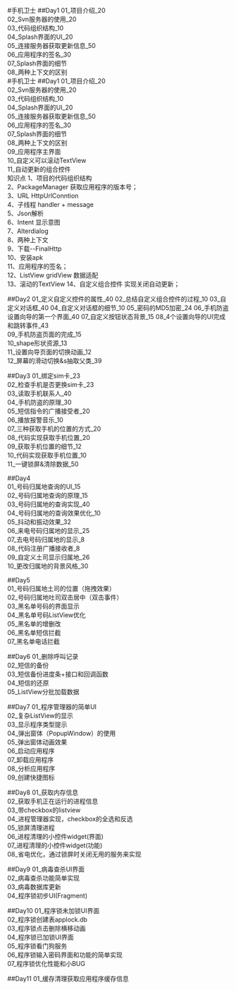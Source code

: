 #手机卫士
##Day1
01_项目介绍_20  
02_Svn服务器的使用_20  
03_代码组织结构_10  
04_Splash界面的UI_20  
05_连接服务器获取更新信息_50  
06_应用程序的签名_30  
07_Splash界面的细节  
08_两种上下文的区别  
#手机卫士
##Day1
01_项目介绍_20  
02_Svn服务器的使用_20  
03_代码组织结构_10  
04_Splash界面的UI_20  
05_连接服务器获取更新信息_50  
06_应用程序的签名_30  
07_Splash界面的细节  
08_两种上下文的区别  
09_应用程序主界面  
10_自定义可以滚动TextView  
11_自动更新的组合控件  
知识点
1、项目的代码组织结构  
2、PackageManager 获取应用程序的版本号；  
3、URL HttpUrlConntion  
4、子线程 handler + message  
5、Json解析  
6、Intent  显示意图  
7、Alterdialog  
8、两种上下文  
9、下载--FinalHttp  
10、安装apk  
11、应用程序的签名；  
12、ListView gridView 数据适配   
13、滚动的TextView 
14、自定义组合控件 实现关闭自动更新； 

##Day2
01_定义自定义控件的属性_40
02_总结自定义组合控件的过程_10
03_自定义对话框_40
04_自定义对话框的细节_10
05_密码的MD5加密_24
06_手机防盗设置向导的第一个界面_40
07_自定义按钮状态背景_15
08_4个设置向导的UI完成和跳转事件_43  
09_手机防盗页面的完成_15  
10_shape形状资源_13  
11_设置向导页面的切换动画_12  
12_屏幕的滑动切换&s抽取父类_39  

##Day3
01_绑定sim卡_23  
02_检查手机是否更换sim卡_23  
03_读取手机联系人_40   
04_手机防盗的原理_30  
05_短信指令的广播接受者_20  
06_播放报警音乐_10  
07_三种获取手机的位置的方式_20  
08_代码实现获取手机位置_20  
09_获取手机位置的细节_12  
10_代码实现获取手机位置_10  
11_一键锁屏&清除数据_50  

##Day4  
01_号码归属地查询的UI_15  
02_号码归属地查询的原理_15  
03_号码归属地的查询实现_40  
04_号码归属地的查询效果优化_10  
05_抖动和振动效果_32  
06_来电号码归属地的显示_25  
07_去电号码归属地的显示_8  
08_代码注册广播接收者_8  
09_自定义土司显示归属地_26  
10_更改归属地的背景风格_30  
  
##Day5  
01_号码归属地土司的位置（拖拽效果）    
02_号码归属地吐司双击居中（双击事件）  
03_黑名单号码的界面显示  
04_黑名单号码ListView优化  
05_黑名单的增删改  
06_黑名单短信拦截  
07_黑名单电话拦截  

##Day6
01_删除呼叫记录  
02_短信的备份  
03_短信备份进度条+接口和回调函数  
04_短信的还原  
05_ListView分批加载数据  

##Day7
01_程序管理器的简单UI  
02_复杂ListView的显示  
03_显示程序类型提示  
04_弹出窗体（PopupWindow）的使用  
05_弹出窗体动画效果  
06_启动应用程序  
07_卸载应用程序  
08_分析应用程序  
09_创建快捷图标  

##Day8
01_获取内存信息  
02_获取手机正在运行的进程信息  
03_带checkbox的listview  
04_进程管理器实现，checkbox的全选和反选   
05_锁屏清理进程  
06_进程清理的小控件widget(界面)  
07_进程清理的小控件widget(功能)  
08_省电优化，通过锁屏时关闭无用的服务来实现  

##Day9
01_病毒查杀UI界面  
02_病毒查杀功能简单实现  
03_病毒数据库更新  
04_程序锁初步UI(Fragment)  

##Day10
01_程序锁未加锁UI界面  
02_程序锁创建表applock.db  
03_程序锁点击删除横移动画  
04_程序锁已加锁UI界面  
05_程序锁看门狗服务  
06_程序锁输入密码界面和功能的简单实现  
07_程序锁优化性能和小BUG  

##Day11
01_缓存清理获取应用程序缓存信息  

